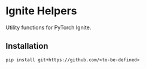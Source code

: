 # Ignite Helpers
Utility functions for PyTorch Ignite.

## Installation
`pip install git+https://github.com/<to-be-defined>`

